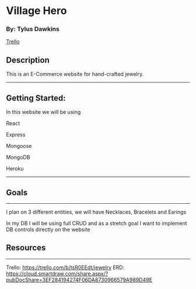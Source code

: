 # Village Hero
### By: Tylus Dawkins
[Trello](https://trello.com/b/tsR0EEdt/jewelry)
## Description
This is an E-Commerce website for hand-crafted jewelry.
***
## Getting Started:
In this website we will be using 

React

Express

Mongoose

MongoDB

Heroku
***
## Goals
***
I plan on 3 different entities, we will have Necklaces, Bracelets and Earings

In my DB I will be using full CRUD and as a stretch goal I want to implement DB controls directly on the website

## Resources
***
Trello: https://trello.com/b/tsR0EEdt/jewelry
ERD: https://cloud.smartdraw.com/share.aspx/?pubDocShare=3EF284194274F06DA8730966579A989D49E